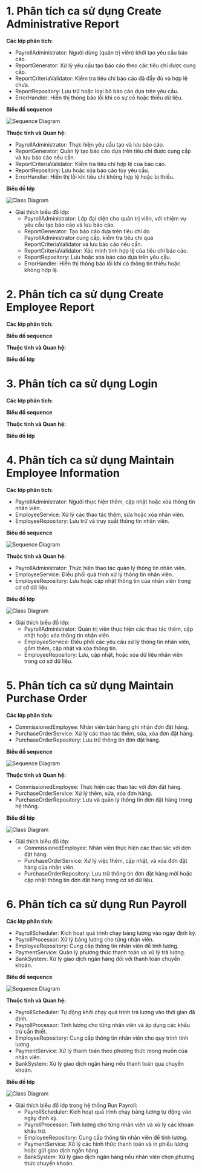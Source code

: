 # 1. Phân tích ca sử dụng Create Administrative Report
**Các lớp phân tích:**
- PayrollAdministrator: Người dùng (quản trị viên) khởi tạo yêu cầu báo cáo.
- ReportGenerator: Xử lý yêu cầu tạo báo cáo theo các tiêu chí được cung cấp.
- ReportCriteriaValidator: Kiểm tra tiêu chí báo cáo đã đầy đủ và hợp lệ chưa.
- ReportRepository: Lưu trữ hoặc loại bỏ báo cáo dựa trên yêu cầu.
- ErrorHandler: Hiển thị thông báo lỗi khi có sự cố hoặc thiếu dữ liệu.
  
**Biểu đồ sequence**

![Sequence Diagram](https://www.planttext.com/api/plantuml/png/UhzxlqDnIM9HIMbk3bTnTcQUGb5-SIfNOd99Vf52G69bKNvEZcDARcPUPd59KI9Ga0kRe8AkdK9GQa5-KObxQbugMCXA8VBmgbA5v8UxbfSgb3pSjJ1V8Uama4W64bneQX7QdOioIrABCXF34dCoKo36H1nUcAnGal5mzqOWbGasC-FmMWp3C7HYTLC8mW2WYOiB578Uxcx7xHnadOIzW2rah1GyCX_kRiu3-w0RIJyvmPXpR4CfEKv0Zed3g_8KoWulK2W3EQUa21WG85E9TuvpQLuwoAob1LZCmXsI8B8u4oXKQQNWWyqR20KAkjZiTOAfLpWoyV1YYACTKlDIGEaM0000__y30000)

**Thuộc tính và Quan hệ:**

- PayrollAdministrator: Thực hiện yêu cầu tạo và lưu báo cáo.
- ReportGenerator: Quản lý tạo báo cáo dựa trên tiêu chí được cung cấp và lưu báo cáo nếu cần.
- ReportCriteriaValidator: Kiểm tra tiêu chí hợp lệ của báo cáo.
- ReportRepository: Lưu hoặc xóa báo cáo tùy yêu cầu.
- ErrorHandler: Hiển thị lỗi khi tiêu chí không hợp lệ hoặc bị thiếu.
      
**Biểu đồ lớp**

![Class Diagram](https://www.planttext.com/api/plantuml/png/V55B2i8m4Dtd55tgmYj8fOWkHS7zqCnYC2PrPbeeuibSU2IlO6Ch3LNC8f1vlxpaUN_aei1QdvsH4_cCWw0f7OXaEsWvEBUoP_8aog21iwl9kiLugL5qZrLWBHX1AVZPFCKEq62FT_ER6JpxoGOzfdPbT1ZPSIH_v0MJ8XCSmP5DR9h-Z1_yMnbteKxH3f8OCoHQTAYOQjRCWRVWhSDFX2Mf7BHlfAV-VAN5OZcjQgRLHyvNdp_SiS5FKdfbawEtyMDV0000__y30000)
- Giải thích biểu đồ lớp:
  + PayrollAdministrator: Lớp đại diện cho quản trị viên, với nhiệm vụ yêu cầu tạo báo cáo và lưu báo cáo.
  + ReportGenerator: Tạo báo cáo dựa trên tiêu chí do PayrollAdministrator cung cấp, kiểm tra tiêu chí qua ReportCriteriaValidator và lưu báo cáo nếu cần.
  + ReportCriteriaValidator: Xác minh tính hợp lệ của tiêu chí báo cáo.
  + ReportRepository: Lưu hoặc xóa báo cáo dựa trên yêu cầu.
  + ErrorHandler: Hiển thị thông báo lỗi khi có thông tin thiếu hoặc không hợp lệ.
# 2. Phân tích ca sử dụng Create Employee Report
**Các lớp phân tích:**


**Biểu đồ sequence**

**Thuộc tính và Quan hệ:**

**Biểu đồ lớp**
# 3. Phân tích ca sử dụng Login
**Các lớp phân tích:**

**Biểu đồ sequence**

**Thuộc tính và Quan hệ:**

**Biểu đồ lớp**
# 4. Phân tích ca sử dụng Maintain Employee Information
**Các lớp phân tích:**
- PayrollAdministrator: Người thực hiện thêm, cập nhật hoặc xóa thông tin nhân viên.
- EmployeeService: Xử lý các thao tác thêm, sửa hoặc xóa nhân viên.
- EmployeeRepository: Lưu trữ và truy xuất thông tin nhân viên.

**Biểu đồ sequence**

![Sequence Diagram](https://www.planttext.com/api/plantuml/png/Z94n2i8m58RtdE9Tm0jqa8e83WwYasD8WmscIKbU2hsD2Y9qSd3ImI7WFJo1Lp0T15iZk3r-tl-z3zxpUaijKeEkaCHkX0AZBIUKeJOmfxNHKewoGYXXqT0GabW8Wo5CYbBgclCbDvLWF86LRnomn-Ne07Eg0VsE0HhVA52vtokeH9X9hzUYOYTwF7zMQq3HHVsjDdQX7L27yWCLCtb72rvgAmAkJc1sF_qq-Dw7GKnWglrM0GO31DdbaPIhhFt62m00__y30000)

**Thuộc tính và Quan hệ:**
- PayrollAdministrator: Thực hiện thao tác quản lý thông tin nhân viên.
- EmployeeService: Điều phối quá trình xử lý thông tin nhân viên.
- EmployeeRepository: Lưu hoặc cập nhật thông tin của nhân viên trong cơ sở dữ liệu.

**Biểu đồ lớp**

![Class Diagram](https://www.planttext.com/api/plantuml/png/Z90n3i8m34Ltdo8Z3Bq2AWC36u8JM8r14KvInMcb274o1ex45KYbL41WmEFp_r_-VjpkhKGCSR0CSZPE1Iy47QE8sc4AddcjhN56Oi3eWxg0ocFHuOasjcUVYBRkw1TBk48npln0OJGT5GzgFI-oU293hp5I1JKnVS2ls3trNam-9fLamR5E-JlwPyccMTKbe2xrhdbT12qvFJtp2G00__y30000)
- Giải thích biểu đồ lớp:
  + PayrollAdministrator: Quản trị viên thực hiện các thao tác thêm, cập nhật hoặc xóa thông tin nhân viên.
  + EmployeeService: Điều phối các yêu cầu xử lý thông tin nhân viên, gồm thêm, cập nhật và xóa thông tin.
  + EmployeeRepository: Lưu, cập nhật, hoặc xóa dữ liệu nhân viên trong cơ sở dữ liệu.
# 5. Phân tích ca sử dụng Maintain Purchase Order
**Các lớp phân tích:**
- CommissionedEmployee: Nhân viên bán hàng ghi nhận đơn đặt hàng.
- PurchaseOrderService: Xử lý các thao tác thêm, sửa, xóa đơn đặt hàng.
- PurchaseOrderRepository: Lưu trữ thông tin đơn đặt hàng.

**Biểu đồ sequence**

![Sequence Diagram](https://www.planttext.com/api/plantuml/png/UhzxlqDnIM9HIMbk3bTnTcQUGb5-SIfNOd99Vf62StvkRcPnSMP-NcgAQsv1JdvbQYeNDa45NJk5WDAYv8p4ubJ_efJKek3KehBCv5Gh1UUCXxjxynHACXBp5KeEBqnMA2awl2fFuSZ4Omj1vCDTsqiKCWulo4ldmgOVP2us-wmK8W-lAbL8VhXhUIdGxCDRyj8LIZ9XnaBC8z6TfK0ZWEOjBS1b7YxteOW7fHRa5sS2mwxIIi7ds0QSZiEXIK4NfmCzye4Q5Kg0BYnHo06PZ6oSGsfU2YW20G000F__0m00)

**Thuộc tính và Quan hệ:**
- CommissionedEmployee: Thực hiện các thao tác với đơn đặt hàng.
- PurchaseOrderService: Xử lý thêm, sửa, xóa đơn hàng.
- PurchaseOrderRepository: Lưu và quản lý thông tin đơn đặt hàng trong hệ thống.

**Biểu đồ lớp**

![Class Diagram](https://www.planttext.com/api/plantuml/png/b91D2i9038NtESKiTT4hY22k5Jr1c7deuFoKP5eeuibSU2Ile8Mgg0KnovTyZ_ToFL_cMbXA4mFfmISZMK4siAfPv1Yzgiy9RXdha3l07CdS9tBY7TQDs3qhLk8WaocTQ23V5bj8w-s3j08kJw9NcjfzA0u1vOVh1dLMNx9qWx5o-w_jQC6gcetcfz5INzUlN3H7SlrVRm000F__0m00)
- Giải thích biểu đồ lớp:
  + CommissionedEmployee: Nhân viên thực hiện các thao tác với đơn đặt hàng.
  + PurchaseOrderService: Xử lý việc thêm, cập nhật, và xóa đơn đặt hàng của nhân viên.
  + PurchaseOrderRepository: Lưu trữ thông tin đơn đặt hàng mới hoặc cập nhật thông tin đơn đặt hàng trong cơ sở dữ liệu.
# 6. Phân tích ca sử dụng Run Payroll
**Các lớp phân tích:**
- PayrollScheduler: Kích hoạt quá trình chạy bảng lương vào ngày định kỳ.
- PayrollProcessor: Xử lý bảng lương cho từng nhân viên.
- EmployeeRepository: Cung cấp thông tin nhân viên để tính lương.
- PaymentService: Quản lý phương thức thanh toán và xử lý trả lương.
- BankSystem: Xử lý giao dịch ngân hàng đối với thanh toán chuyển khoản.

**Biểu đồ sequence**

![Sequence Diagram](https://www.planttext.com/api/plantuml/png/Z9B1IWCn48Rl-nJp0ds17gG71KKFnNhmkcR39dGtAKcsk6UFNdm1eLMAQ2bu48HTf8T8toDFu2iuqMsjQoYUCeIPR_v_PZxgPK-RM9aYpo8zv0AKr3IAYP4A1gKsD8--7-ZiGJykbSoo0M4qAJAgkl1-uwgb0CDSVSiXvJ76obNtaAsULrEHHkqIZpd8HvaiAJsb8wavTYgxSEAgMGb9B1XeEoKC1BDt0iRSFWaWhdfeW_z2e1EKk1za1eKrVtqb2TLQOl6vgnUGsJUumDuYNNS7mYGOLyyn340tWDrk3RCl230uzMt8RcTRuix2zI4H-9TJOGPKZJcXM6eNE9Mrcx6Tm92Xfi8FkPv7lzD3W6FkwgiSqsCOiGRZh-2HuECdRgITYd-0ZWG2E5vHiP73fAjU2QGu-w-Raf2u-jhlB_KkcPty75RRPMlvXnAJSLFLpC1biykeHqNYx_qJ003__mC0)

**Thuộc tính và Quan hệ:**
- PayrollScheduler: Tự động khởi chạy quá trình trả lương vào thời gian đã định.
- PayrollProcessor: Tính lương cho từng nhân viên và áp dụng các khấu trừ cần thiết.
- EmployeeRepository: Cung cấp thông tin nhân viên cho quy trình tính lương.
- PaymentService: Xử lý thanh toán theo phương thức mong muốn của nhân viên.
- BankSystem: Xử lý giao dịch ngân hàng nếu thanh toán qua chuyển khoản.

**Biểu đồ lớp**

![Class Diagram](https://www.planttext.com/api/plantuml/png/R9712i8m38RlUOeUzR1N416y3-SBb2veMTkCf1EA-6GUV2HVGSSsTEjw2_-ND1zvFrzxYPfZvnr8OuDY4WJZj8WgTM9ohZ9Nh3k7hEwWle-xC2QRBJnW3fTC1aLeWjkXNcau-jPHGZnXIs8ZSHfRBXYdJ1O_U0onGhvPWzdyFll73peqLPA8VewUMGVH9beA0vvf5iKkqu7ChwToXtLklZeiJ7hYjotiCTJzEJu0003__mC0)
- Giải thích biểu đồ lớp trong hệ thống Run Payroll:
  + PayrollScheduler: Kích hoạt quá trình chạy bảng lương tự động vào ngày định kỳ.
  + PayrollProcessor: Tính lương cho từng nhân viên và xử lý các khoản khấu trừ.
  + EmployeeRepository: Cung cấp thông tin nhân viên để tính lương.
  + PaymentService: Xử lý các hình thức thanh toán và in phiếu lương hoặc gửi giao dịch ngân hàng.
  + BankSystem: Xử lý giao dịch ngân hàng nếu nhân viên chọn phương thức chuyển khoản.
